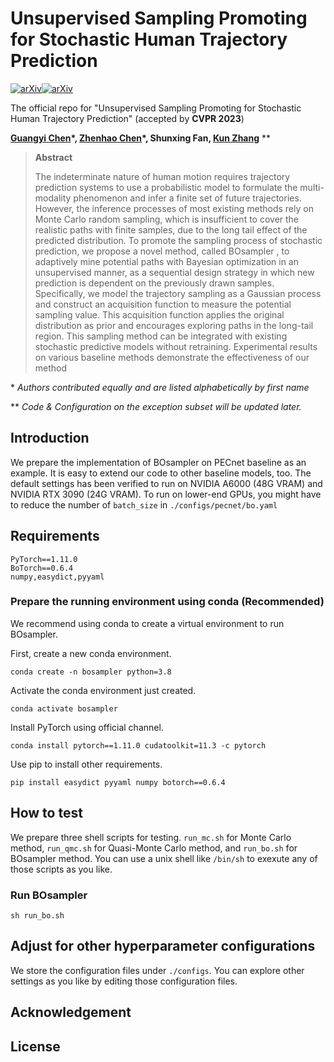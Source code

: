 # Unsupervised Sampling Promoting for Stochastic Human Trajectory Prediction

[![arXiv](https://img.shields.io/badge/arXiv-2304.04298-b31b1b.svg?style=flat)](https://arxiv.org/abs/2304.04298)[![arXiv](https://img.shields.io/badge/CVPR-2023-1c75b8)]()



The official repo for "Unsupervised Sampling Promoting for Stochastic Human Trajectory Prediction" (accepted by **CVPR 2023**)

**[Guangyi Chen](https://chengy12.github.io/)\*, [Zhenhao Chen](https://zhenhaochenofficial.github.io/)\*, Shunxing Fan, [Kun Zhang](https://www.andrew.cmu.edu/user/kunz1/)** \*\* 

> **Abstract**
>
> The indeterminate nature of human motion requires trajectory prediction systems to use a probabilistic model to formulate the multi-modality phenomenon and infer a finite set of future trajectories. However, the inference processes of most existing methods rely on Monte Carlo random sampling, which is insufficient to cover the realistic paths with finite samples, due to the long tail effect of the predicted distribution. To promote the sampling process of stochastic prediction, we propose a novel method, called BOsampler , to adaptively mine potential paths with Bayesian optimization in an unsupervised manner, as a sequential design strategy in which new prediction is dependent on the previously drawn samples. Specifically, we model the trajectory sampling as a Gaussian process and construct an acquisition function to measure the potential sampling value. This acquisition function applies the original distribution as prior and encourages exploring paths in the long-tail region. This sampling method can be integrated with existing stochastic predictive models without retraining. Experimental results on various baseline methods demonstrate the effectiveness of our method

\* *Authors contributed equally and are listed alphabetically by first name*

** *Code & Configuration on the exception subset will be updated later.*

## Introduction

We prepare the implementation of BOsampler on PECnet baseline as an example. It is easy to extend our code to other baseline models, too. The default settings has been verified to run on NVIDIA A6000 (48G VRAM) and NVIDIA RTX 3090 (24G VRAM). To run on lower-end GPUs, you might have to reduce the number of ``batch_size`` in ``./configs/pecnet/bo.yaml``

## Requirements

```
PyTorch==1.11.0
BoTorch==0.6.4
numpy,easydict,pyyaml
```

### Prepare the running environment using conda (Recommended)

We recommend using conda to create a virtual environment to run BOsampler.

First, create a new conda environment.

```
conda create -n bosampler python=3.8 
```

Activate the conda environment just created.

```
conda activate bosampler
```

Install PyTorch using official channel.

```
conda install pytorch==1.11.0 cudatoolkit=11.3 -c pytorch
```

Use pip to install other requirements.

```
pip install easydict pyyaml numpy botorch==0.6.4
```

## How to test

We prepare three shell scripts for testing. ``run_mc.sh`` for Monte Carlo method, ``run_qmc.sh`` for Quasi-Monte Carlo method, and ``run_bo.sh`` for BOsampler method. You can use a unix shell like ``/bin/sh`` to exexute any of those scripts as you like.

### Run BOsampler

```
sh run_bo.sh
```

## Adjust for other hyperparameter configurations

We store the configuration files under ``./configs``. You can explore other settings as you like by editing those configuration files.

## Acknowledgement

## License

